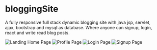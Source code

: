 # bloggingSite
A fully responsive full stack dynamic blogging site with java jsp, servlet, ajax, bootstrap and mysql as database.  Where anyone can signup, login, react and  write read blog posts.

![Landing Home Page](https://user-images.githubusercontent.com/77236280/230829516-7acf451b-f736-4998-8e30-c7ab72b6bd04.png)
![Profile Page](https://user-images.githubusercontent.com/77236280/230829271-dae76463-05f2-4768-8365-756798db3af0.png)
![Login Page](https://user-images.githubusercontent.com/77236280/230829055-d8abb62d-af35-4b4a-bf82-a7fe5fd71ba3.png)
![Signup Page](https://user-images.githubusercontent.com/77236280/230829119-a3929aff-67e5-4bf2-b862-d1ef4a9c2894.png)


